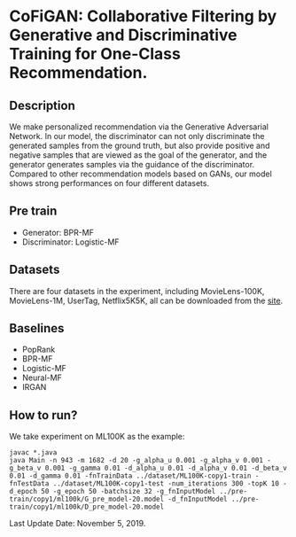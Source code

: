 # CoFiGAN: Collaborative Filtering by Generative and Discriminative Training for One-Class Recommendation.

## Description
We make personalized recommendation via the Generative Adversarial Network. In our model, the discriminator can not only discriminate the generated samples from the ground truth, but also provide positive and negative samples that are viewed as the goal of the generator, and the generator generates samples via the guidance of the discriminator. Compared to other recommendation models based on GANs, our model shows strong performances on four different datasets.

## Pre train
- Generator: BPR-MF
- Discriminator: Logistic-MF

## Datasets
There are four datasets in the experiment, including MovieLens-100K, MovieLens-1M, UserTag, Netflix5K5K, all can be downloaded from the [site](http://csse.szu.edu.cn/staff/panwk/publications/cofigan/ ).

## Baselines
- PopRank
- BPR-MF
- Logistic-MF
- Neural-MF
- IRGAN

## How to run?
We take experiment on ML100K as the example:

	javac *.java
	java Main -n 943 -m 1682 -d 20 -g_alpha_u 0.001 -g_alpha_v 0.001 -g_beta_v 0.001 -g_gamma 0.01 -d_alpha_u 0.01 -d_alpha_v 0.01 -d_beta_v 0.01 -d_gamma 0.01 -fnTrainData ../dataset/ML100K-copy1-train -fnTestData ../dataset/ML100K-copy1-test -num_iterations 300 -topK 10 -d_epoch 50 -g_epoch 50 -batchsize 32 -g_fnInputModel ../pre-train/copy1/ml100k/G_pre_model-20.model -d_fnInputModel ../pre-train/copy1/ml100k/D_pre_model-20.model


Last Update Date: November 5, 2019.